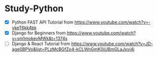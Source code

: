 # Study-Python

- [x] Python FAST API Tutorial  from https://www.youtube.com/watch?v=-ykeT6kk4bk
- [x] Django for Beginners  from https://www.youtube.com/watch?v=sm1mokevMWk&t=1374s
- [ ] Django & React Tutorial  from https://www.youtube.com/watch?v=JD-age0BPVo&list=PLzMcBGfZo4-kCLWnGmK0jUBmGLaJxvi4j
